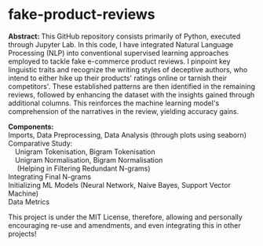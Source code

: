 # fake-product-reviews
<b> Abstract: </b>
This GitHub repository consists primarily of Python, executed through Jupyter Lab.
In this code, I have integrated Natural Language Processing (NLP) into conventional supervised learning approaches employed to tackle fake e-commerce product reviews. I pinpoint key linguistic traits and recognize the writing styles of deceptive authors, who intend to either hike up their products' ratings online or tarnish their competitors'. These established patterns are then identified in the remaining reviews, followed by enhancing the dataset with the insights gained through additional columns. This reinforces the machine learning model's comprehension of the narratives in the review, yielding accuracy gains.

<b>Components:</b> <br>
Imports, Data Preprocessing, Data Analysis (through plots using seaborn)<br>
Comparative Study:<br>
  &emsp;Unigram Tokenisation, Bigram Tokenisation<br>
  &emsp;Unigram Normalisation, Bigram Normalisation<br>
  &emsp; (Helping in Filtering Redundant N-grams)<br>
Integrating Final N-grams<br>
Initializing ML Models (Neural Network, Naive Bayes, Support Vector Machine)<br>
Data Metrics

This project is under the MIT License, therefore, allowing and personally encouraging re-use and amendments, and even integrating this in other projects!
